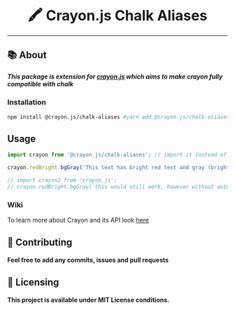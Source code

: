 <font size="6"><p align="center"><b>🖍️ Crayon.js Chalk Aliases</b></p></font>
<hr />

## :books: About
##### This package is extension for [crayon.js](https://github.com/crayon-js/crayon) which aims to make crayon fully compatible with chalk

### Installation
```bash
npm install @crayon.js/chalk-aliases #yarn add @crayon.js/chalk-aliases
```

## Usage
```ts
import crayon from '@crayon.js/chalk-aliases'; // import it instead of crayon.js

crayon.redBright.bgGray('This text has bright red text and gray (bright black) background!')

// import crayon2 from 'crayon.js';
// crayon.redBright.bgGray('this would still work, however without autocompletion')
```
### Wiki
To learn more about Crayon and its API look [here](https://github.com/crayon-js/crayon/wiki)

## :handshake: Contributing
#### Feel free to add any commits, issues and pull requests

## :memo: Licensing
#### This project is available under MIT License conditions.
